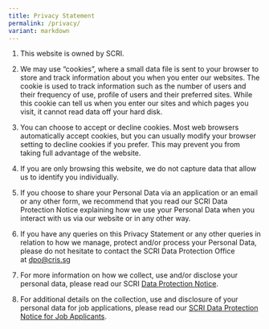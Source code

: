 ```yaml
---
title: Privacy Statement
permalink: /privacy/
variant: markdown
---
```

1.  This website is owned by SCRI. 
    
2.  We may use “cookies”, where a small data file is sent to your browser to store and track information about you when you enter our websites. The cookie is used to track information such as the number of users and their frequency of use, profile of users and their preferred sites. While this cookie can tell us when you enter our sites and which pages you visit, it cannot read data off your hard disk.
    
3.  You can choose to accept or decline cookies. Most web browsers automatically accept cookies, but you can usually modify your browser setting to decline cookies if you prefer. This may prevent you from taking full advantage of the website.
    
4.  If you are only browsing this website, we do not capture data that allow us to identify you individually. 
    
5.  If you choose to share your Personal Data via an application or an email or any other form, we recommend that you read our SCRI Data Protection Notice explaining how we use your Personal Data when you interact with us via our website or in any other way. 
    
6.  If you have any queries on this Privacy Statement or any other queries in relation to how we manage, protect and/or process your Personal Data, please do not hesitate to contact the SCRI Data Protection Office at [dpo@cris.sg](mailto:dpo@cris.sg)
    
7.  For more information on how we collect, use and/or disclose your personal data, please read our SCRI [Data Protection Notice](https://www.cris.sg/files/Critical%20Documents/Data-Protection-Notice.pdf).
    
8.  For additional details on the collection, use and disclosure of your personal data for job applications, please read our [SCRI Data Protection Notice for Job Applicants](https://www.cris.sg/files/Critical%20Documents/dp%20notice%20for%20job%20applicants.pdf).